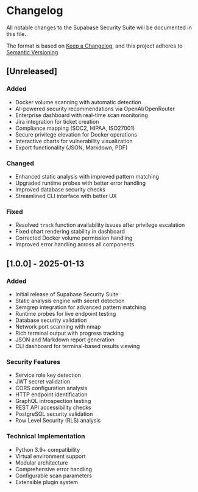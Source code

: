 # Changelog

All notable changes to the Supabase Security Suite will be documented in this file.

The format is based on [Keep a Changelog](https://keepachangelog.com/en/1.0.0/),
and this project adheres to [Semantic Versioning](https://semver.org/spec/v2.0.0.html).

## [Unreleased]

### Added
- Docker volume scanning with automatic detection
- AI-powered security recommendations via OpenAI/OpenRouter
- Enterprise dashboard with real-time scan monitoring
- Jira integration for ticket creation
- Compliance mapping (SOC2, HIPAA, ISO27001)
- Secure privilege elevation for Docker operations
- Interactive charts for vulnerability visualization
- Export functionality (JSON, Markdown, PDF)

### Changed
- Enhanced static analysis with improved pattern matching
- Upgraded runtime probes with better error handling
- Improved database security checks
- Streamlined CLI interface with better UX

### Fixed
- Resolved `track` function availability issues after privilege escalation
- Fixed chart rendering stability in dashboard
- Corrected Docker volume permission handling
- Improved error handling across all components

## [1.0.0] - 2025-01-13

### Added
- Initial release of Supabase Security Suite
- Static analysis engine with secret detection
- Semgrep integration for advanced pattern matching
- Runtime probes for live endpoint testing
- Database security validation
- Network port scanning with nmap
- Rich terminal output with progress tracking
- JSON and Markdown report generation
- CLI dashboard for terminal-based results viewing

### Security Features
- Service role key detection
- JWT secret validation
- CORS configuration analysis
- HTTP endpoint identification
- GraphQL introspection testing
- REST API accessibility checks
- PostgreSQL security validation
- Row Level Security (RLS) analysis

### Technical Implementation
- Python 3.9+ compatibility
- Virtual environment support
- Modular architecture
- Comprehensive error handling
- Configurable scan parameters
- Extensible plugin system